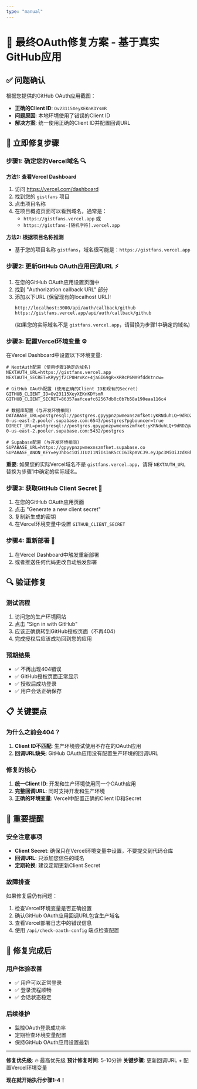 ```yaml
---
type: "manual"
---
```


# 🎯 最终OAuth修复方案 - 基于真实GitHub应用

## ✅ 问题确认

根据您提供的GitHub OAuth应用截图：
- **正确的Client ID**: `Ov23115XeyXEKnKDYsmR`
- **问题原因**: 本地环境使用了错误的Client ID
- **解决方案**: 统一使用正确的Client ID并配置回调URL

## 🔧 立即修复步骤

### 步骤1: 确定您的Vercel域名 🔍

**方法1: 查看Vercel Dashboard**
1. 访问 https://vercel.com/dashboard
2. 找到您的 `gistfans` 项目
3. 点击项目名称
4. 在项目概览页面可以看到域名，通常是：
   - `https://gistfans.vercel.app` 或
   - `https://gistfans-[随机字符].vercel.app`

**方法2: 根据项目名称推测**
- 基于您的项目名称 `gistfans`，域名很可能是：`https://gistfans.vercel.app`

### 步骤2: 更新GitHub OAuth应用回调URL ⚡

1. 在您的GitHub OAuth应用设置页面中
2. 找到 "Authorization callback URL" 部分
3. 添加以下URL (保留现有的localhost URL):
   ```
   http://localhost:3000/api/auth/callback/github
   https://gistfans.vercel.app/api/auth/callback/github
   ```
   (如果您的实际域名不是 `gistfans.vercel.app`，请替换为步骤1中确定的域名)

### 步骤3: 配置Vercel环境变量 ⚙️

在Vercel Dashboard中设置以下环境变量:

```env
# NextAuth配置 (使用步骤1确定的域名)
NEXTAUTH_URL=https://gistfans.vercel.app
NEXTAUTH_SECRET=KRyyjf2CP0HrxKc+4jaGI69gR+XRRcP6MX9fddKtncw=

# GitHub OAuth配置 (使用正确的Client ID和现有的Secret)
GITHUB_CLIENT_ID=Ov23115XeyXEKnKDYsmR
GITHUB_CLIENT_SECRET=86357aafceafc62567db0c0b7b58a190eaa116c4

# 数据库配置 (与开发环境相同)
DATABASE_URL=postgresql://postgres.gpyypnzpwmexnszmfket:yKRNduhLQ+9dRDZ@aws-0-us-east-2.pooler.supabase.com:6543/postgres?pgbouncer=true
DIRECT_URL=postgresql://postgres.gpyypnzpwmexnszmfket:yKRNduhLQ+9dRDZ@aws-0-us-east-2.pooler.supabase.com:5432/postgres

# Supabase配置 (与开发环境相同)
SUPABASE_URL=https://gpyypnzpwmexnszmfket.supabase.co
SUPABASE_ANON_KEY=eyJhbGciOiJIUzI1NiIsInR5cCI6IkpXVCJ9.eyJpc3MiOiJzdXBhYmFzZSIsInJlZiI6ImdweXlwbnpwd21leG5zem1ma2V0Iiwicm9sZSI6ImFub24iLCJpYXQiOjE3NTIyOTA5MjYsImV4cCI6MjA2Nzg2NjkyNn0.bDkD7t5CTGtmtlUYcddJkSPAgtlZ8mNC4u1NMgB9PeE
```

**重要**: 如果您的实际Vercel域名不是 `gistfans.vercel.app`，请将 `NEXTAUTH_URL` 替换为步骤1中确定的实际域名。

### 步骤3: 获取GitHub Client Secret 🔑

1. 在您的GitHub OAuth应用页面
2. 点击 "Generate a new client secret"
3. 复制新生成的密钥
4. 在Vercel环境变量中设置 `GITHUB_CLIENT_SECRET`

### 步骤4: 重新部署 🚀

1. 在Vercel Dashboard中触发重新部署
2. 或者推送任何代码更改自动触发部署

## 🔍 验证修复

### 测试流程
1. 访问您的生产环境网站
2. 点击 "Sign in with GitHub"
3. 应该正确跳转到GitHub授权页面（不再404）
4. 完成授权后应该成功回到您的应用

### 预期结果
- ✅ 不再出现404错误
- ✅ GitHub授权页面正常显示
- ✅ 授权后成功登录
- ✅ 用户会话正确保存

## 📋 关键要点

### 为什么之前会404？
1. **Client ID不匹配**: 生产环境尝试使用不存在的OAuth应用
2. **回调URL缺失**: GitHub OAuth应用没有配置生产环境的回调URL

### 修复的核心
1. **统一Client ID**: 开发和生产环境使用同一个OAuth应用
2. **完整回调URL**: 同时支持开发和生产环境
3. **正确的环境变量**: Vercel中配置正确的Client ID和Secret

## 🚨 重要提醒

### 安全注意事项
- **Client Secret**: 确保只在Vercel环境变量中设置，不要提交到代码仓库
- **回调URL**: 只添加您信任的域名
- **定期轮换**: 建议定期更新Client Secret

### 故障排查
如果修复后仍有问题：
1. 检查Vercel环境变量是否正确设置
2. 确认GitHub OAuth应用回调URL包含生产域名
3. 查看Vercel部署日志中的错误信息
4. 使用 `/api/check-oauth-config` 端点检查配置

## 🎉 修复完成后

### 用户体验改善
- ✅ 用户可以正常登录
- ✅ 登录流程顺畅
- ✅ 会话状态稳定

### 后续维护
- 监控OAuth登录成功率
- 定期检查环境变量配置
- 保持GitHub OAuth应用设置最新

---

**修复优先级**: 🔥 最高优先级
**预计修复时间**: 5-10分钟
**关键步骤**: 更新回调URL + 配置Vercel环境变量

**现在就开始执行步骤1-4！**
